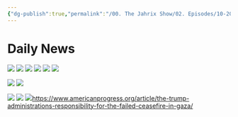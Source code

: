 ```yaml
---
{"dg-publish":true,"permalink":"/00. The Jahrix Show/02. Episodes/10-2025/1/","tags":["jahrixshow","politics","dailynews","october"],"created":"2025-09-30T19:13:46.576-04:00","updated":"2025-10-03T14:13:11.120-04:00"}
---
```


# Daily News
![](https://x.com/Acyn/status/1973030405805858918)
![](https://x.com/Acyn/status/1973026930229440659)
![](https://x.com/Acyn/status/1973027637871472995)
![](https://x.com/Acyn/status/1973066142093922581)
![](https://x.com/Acyn/status/1973066968833077732)
![](https://x.com/Acyn/status/1973068847998705992)

![](https://x.com/NewsWire_US/status/1973386016724603353)
![](https://x.com/russvought/status/1973388530215735570)

![](https://x.com/Acyn/status/1973439534336708708)
![](https://x.com/atrupar/status/1973441228675944592/)
![](https://x.com/chrisdmowrey/status/1964683022126682268)https://www.americanprogress.org/article/the-trump-administrations-responsibility-for-the-failed-ceasefire-in-gaza/